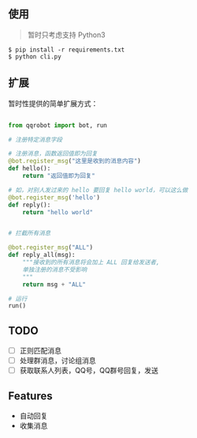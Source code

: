 ## 使用
>暂时只考虑支持 Python3

```
$ pip install -r requirements.txt
$ python cli.py
```

## 扩展

暂时性提供的简单扩展方式：
```python

from qqrobot import bot, run

# 注册特定消息字段

# 注册消息，函数返回值即为回复
@bot.register_msg("这里是收到的消息内容")
def hello():
    return "返回值即为回复"

# 如，对别人发过来的 hello 要回复 hello world，可以这么做
@bot.register_msg('hello')
def reply():
    return "hello world"


# 拦截所有消息

@bot.register_msg("ALL")
def reply_all(msg):
    """接收到的所有消息将会加上 ALL 回复给发送者,
    单独注册的消息不受影响
    """
    return msg + "ALL"

# 运行
run()
```

## TODO
- [ ] 正则匹配消息
- [ ] 处理群消息，讨论组消息
- [ ] 获取联系人列表，QQ号，QQ群号回复，发送

## Features
- 自动回复
- 收集消息
